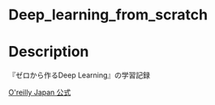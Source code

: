 # Deep_learning_from_scratch

# Description

『ゼロから作るDeep Learning』の学習記録

[O'reilly Japan 公式](https://www.oreilly.co.jp/books/9784873117584/)
